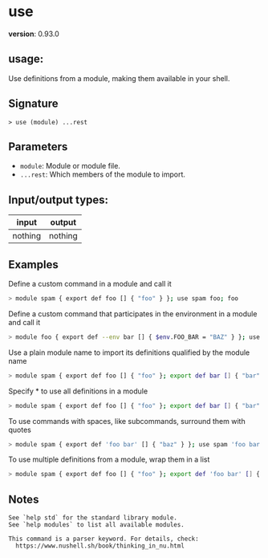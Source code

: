 # use

**version**: 0.93.0

## **usage**:

Use definitions from a module, making them available in your shell.

## Signature

`> use (module) ...rest`

## Parameters

- `module`: Module or module file.
- `...rest`: Which members of the module to import.

## Input/output types:

| input   | output  |
| ------- | ------- |
| nothing | nothing |

## Examples

Define a custom command in a module and call it

```bash
> module spam { export def foo [] { "foo" } }; use spam foo; foo
```

Define a custom command that participates in the environment in a module and call it

```bash
> module foo { export def --env bar [] { $env.FOO_BAR = "BAZ" } }; use foo bar; bar; $env.FOO_BAR
```

Use a plain module name to import its definitions qualified by the module name

```bash
> module spam { export def foo [] { "foo" }; export def bar [] { "bar" } }; use spam; (spam foo) + (spam bar)
```

Specify \* to use all definitions in a module

```bash
> module spam { export def foo [] { "foo" }; export def bar [] { "bar" } }; use spam *; (foo) + (bar)
```

To use commands with spaces, like subcommands, surround them with quotes

```bash
> module spam { export def 'foo bar' [] { "baz" } }; use spam 'foo bar'; foo bar
```

To use multiple definitions from a module, wrap them in a list

```bash
> module spam { export def foo [] { "foo" }; export def 'foo bar' [] { "baz" } }; use spam ['foo', 'foo bar']; (foo) + (foo bar)
```

## Notes

```text
See `help std` for the standard library module.
See `help modules` to list all available modules.

This command is a parser keyword. For details, check:
  https://www.nushell.sh/book/thinking_in_nu.html
```

